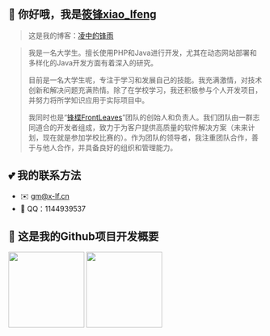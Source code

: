 ## 👋 你好哦，我是[筱锋xiao_lfeng](https://www.x-lf.com/)

> 这是我的博客：[凌中的锋雨](https://blog.x-lf.com/)

> 我是一名大学生。擅长使用PHP和Java进行开发，尤其在动态网站部署和多样化的Java开发方面有着深入的研究。
> 
> 目前是一名大学生呢，专注于学习和发展自己的技能。我充满激情，对技术创新和解决问题充满热情。除了在学校学习，我还积极参与个人开发项目，并努力将所学知识应用于实际项目中。
> 
> 我同时也是“[锋楪FrontLeaves](https://github.com/frontleaves)”团队的创始人和负责人。我们团队由一群志同道合的开发者组成，致力于为客户提供高质量的软件解决方案（未来计划，现在就是参加学校比赛的）。作为团队的领导者，我注重团队合作，善于与他人合作，并具备良好的组织和管理能力。

## 💕 我的联系方法

- ✉️ [gm@x-lf.cn](mailto:gm@x-lf.cn)
- 📲 QQ：1144939537

## 🌱 这是我的Github项目开发概要
<div style="width: 100vw">
  <img style="height:150px" src="https://github-readme-stats.vercel.app/api?username=XiaoLFeng&show_icons=true" alt="">
  <img style="height:150px" src="https://github-readme-stats.vercel.app/api/top-langs/?username=XiaoLFeng&layout=compact&hide=html,css,javascript" alt="">
</div>

